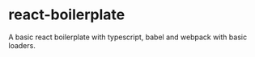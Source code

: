 # react-boilerplate
A basic react boilerplate with typescript, babel and webpack with basic loaders.
